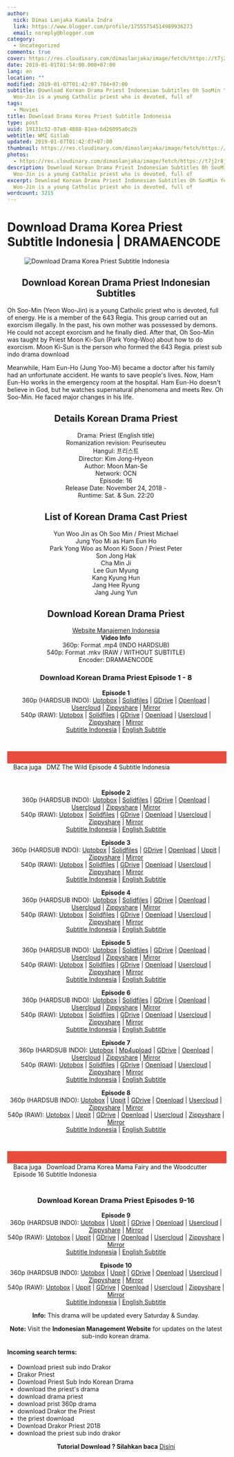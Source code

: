 ```yaml
---
author:
  nick: Dimas Lanjaka Kumala Indra
  link: https://www.blogger.com/profile/17555754514989936273
  email: noreply@blogger.com
category:
  - Uncategorized
comments: true
cover: https://res.cloudinary.com/dimaslanjaka/image/fetch/https://t7j2r8j8.stackpathcdn.com/wp-content/uploads/2018/11/Download-Drama-Korea-Priest-Subtitle-Indonesia-678x381.jpg
date: 2019-01-01T01:54:00.000+07:00
lang: en
location: ""
modified: 2019-01-07T01:42:07.784+07:00
subtitle: Download Korean Drama Priest Indonesian Subtitles Oh SooMin Yeon
  Woo-Jin is a young Catholic priest who is devoted, full of
tags:
  - Movies
title: Download Drama Korea Priest Subtitle Indonesia
type: post
uuid: 19131c52-07a8-4888-81ea-6d26095a0c2b
webtitle: WMI Gitlab
updated: 2019-01-07T01:42:07+07:00
thumbnail: https://res.cloudinary.com/dimaslanjaka/image/fetch/https://t7j2r8j8.stackpathcdn.com/wp-content/uploads/2018/11/Download-Drama-Korea-Priest-Subtitle-Indonesia-678x381.jpg
photos:
  - https://res.cloudinary.com/dimaslanjaka/image/fetch/https://t7j2r8j8.stackpathcdn.com/wp-content/uploads/2018/11/Download-Drama-Korea-Priest-Subtitle-Indonesia-678x381.jpg
description: Download Korean Drama Priest Indonesian Subtitles Oh SooMin Yeon
  Woo-Jin is a young Catholic priest who is devoted, full of
excerpt: Download Korean Drama Priest Indonesian Subtitles Oh SooMin Yeon
  Woo-Jin is a young Catholic priest who is devoted, full of
wordcount: 3215
---
```


<h1 for="title" class="notranslate">Download Drama Korea Priest Subtitle Indonesia | DRAMAENCODE</h1>  <div>  <div class="entry-content clearfix">  <figure class="entry-thumbnail"><img src="https://res.cloudinary.com/dimaslanjaka/image/fetch/https://t7j2r8j8.stackpathcdn.com/wp-content/uploads/2018/11/Download-Drama-Korea-Priest-Subtitle-Indonesia-678x381.jpg" alt="Download Drama Korea Priest Subtitle Indonesia" title="Download Korean Drama Priest Indonesian Subtitles" class="notranslate"></figure><h2 style="text-align: center;"> <span class="notranslate"> Download Korean Drama Priest Indonesian Subtitles</span> </h2>  <p> <span class="notranslate"> Oh Soo-Min (Yeon Woo-Jin) is a young Catholic priest who is devoted, full of energy.</span> <span class="notranslate"> He is a member of the 643 Regia.</span> <span class="notranslate"> This group carried out an exorcism illegally.</span> <span class="notranslate"> In the past, his own mother was possessed by demons.</span> <span class="notranslate"> He could not accept exorcism and he finally died.</span> <span class="notranslate"> After that, Oh Soo-Min was taught by Priest Moon Ki-Sun (Park Yong-Woo) about how to do exorcism.</span> <span class="notranslate"> Moon Ki-Sun is the person who formed the 643 Regia.</span> <span class="notranslate"> priest sub indo drama download</span> </p>  <p> <span class="notranslate"> Meanwhile, Ham Eun-Ho (Jung Yoo-Mi) became a doctor after his family had an unfortunate accident.</span> <span class="notranslate"> He wants to save people's lives.</span> <span class="notranslate"> Now, Ham Eun-Ho works in the emergency room at the hospital.</span> <span class="notranslate"> Ham Eun-Ho doesn't believe in God, but he watches supernatural phenomena and meets Rev. Oh Soo-Min.</span> <span class="notranslate"> He faced major changes in his life.</span> </p>  <h2 style="text-align: center;"> <span class="notranslate"> Details Korean Drama Priest</span> </h2>  <p style="text-align: center;"> <span class="notranslate"> Drama: Priest (English title)</span> <br><span class="notranslate"> Romanization revision: Peuriseuteu</span> <br><span class="notranslate"> Hangul: 프리스트</span> <br><span class="notranslate"> Director: Kim Jong-Hyeon</span> <br><span class="notranslate"> Author: Moon Man-Se</span> <br><span class="notranslate"> Network: OCN</span> <br><span class="notranslate"> Episode: 16</span> <br><span class="notranslate"> Release Date: November 24, 2018 -</span> <br><span class="notranslate"> Runtime: Sat.</span> <span class="notranslate"> &amp; Sun.</span> <span class="notranslate"> 22:20</span> </p>  <h2 style="text-align: center;"> <span class="notranslate"> List of Korean Drama Cast Priest</span> </h2>  <p style="text-align: center;"> <span class="notranslate"> Yun Woo Jin as Oh Soo Min / Priest Michael</span> <br><span class="notranslate"> Jung Yoo Mi as Ham Eun Ho</span> <br><span class="notranslate"> Park Yong Woo as Moon Ki Soon / Priest Peter</span> <br><span class="notranslate"> Son Jong Hak</span> <br><span class="notranslate"> Cha Min Ji</span> <br><span class="notranslate"> Lee Gun Myung</span> <br><span class="notranslate"> Kang Kyung Hun</span> <br><span class="notranslate"> Jang Hee Ryung</span> <br><span class="notranslate"> Jang Jung Yun</span> </p>  <h2 style="text-align: center;"> <span class="notranslate"> Download Korean Drama Priest</span> </h2>  <p style="text-align: center;"> <a href="//webmanajemen.com/page/safelink.html?url=aHR0cHM6Ly93ZWItbWFuYWplbWVuLmJsb2dzcG90LmNvbS9wL3NlYXJjaC5odG1sP3E9" data-wpel-link="internal" class="notranslate" target="_blank" rel="nofollow noopener">Website Manajemen Indonesia</a> <br><span class="notranslate"> <strong>Video Info</strong></span> <br><span class="notranslate"> 360p: Format .mp4 (INDO HARDSUB)</span> <br><span class="notranslate"> 540p: Format .mkv (RAW / WITHOUT SUBTITLE)</span> <br><span class="notranslate"> Encoder: DRAMAENCODE</span> </p>  <h3 style="text-align: center;"> <span class="notranslate"> Download Korean Drama Priest Episode 1 - 8</span> </h3>  <p style="text-align: center;"> <span class="notranslate"> <strong>Episode 1</strong></span> <strong><br></strong> <span class="notranslate"> 360p (HARDSUB INDO): <a href="//webmanajemen.com/page/safelink.html?url=aHR0cHM6Ly91cHRvYm94LmNvbS96djM4cG84aDZzbjk=" data-wpel-link="external" target="_blank" rel="nofollow noopener" class="notranslate">Uptobox</a> |</span> <span class="notranslate"> <a href="//webmanajemen.com/page/safelink.html?url=aHR0cDovL3d3dy5zb2xpZGZpbGVzLmNvbS92L2FacTdtRzU3bXpkUFk=" data-wpel-link="external" target="_blank" rel="nofollow noopener" class="notranslate">Solidfiles</a> |</span> <span class="notranslate"> <a href="//webmanajemen.com/page/safelink.html?url=aHR0cHM6Ly9kcml2ZS5nb29nbGUuY29tL3VjP2lkPTFHMWVqWVFxRkZjYjRrOVZjVm95VHRuU3EyMnU5N0lWdCZleHBvcnQ9ZG93bmxvYWQ=" data-wpel-link="external" target="_blank" rel="nofollow noopener" class="notranslate">GDrive</a> |</span> <span class="notranslate"> <a href="" data-wpel-link="external" target="_blank" rel="nofollow noopener noreferrer" class="notranslate">Openload</a> |</span> <span class="notranslate"> <a href="//webmanajemen.com/page/safelink.html?url=aHR0cHM6Ly91c2Vyc2Nsb3VkLmNvbS9sOXRqbjE3cjVxNGo=" data-wpel-link="external" target="_blank" rel="nofollow noopener" class="notranslate">Usercloud</a> |</span> <span class="notranslate"> <a href="//webmanajemen.com/page/safelink.html?url=aHR0cHM6Ly93d3czOS56aXBweXNoYXJlLmNvbS92L3loanNNTHU3L2ZpbGUuaHRtbA==" data-wpel-link="external" target="_blank" rel="nofollow noopener" class="notranslate">Zippyshare</a> |</span> <a href="//webmanajemen.com/page/safelink.html?url=aHR0cHM6Ly9taXJyb3JhY2UuY29tL20vMjl3OXM=" data-wpel-link="external" target="_blank" rel="nofollow noopener" class="notranslate">Mirror</a> <br><span class="notranslate"> 540p (RAW): <a href="//webmanajemen.com/page/safelink.html?url=aHR0cHM6Ly91cHRvYm94LmNvbS9yb2Y4dGZ2NHl6cjM=" data-wpel-link="external" target="_blank" rel="nofollow noopener" class="notranslate">Uptobox</a> |</span> <span class="notranslate"> <a href="//webmanajemen.com/page/safelink.html?url=aHR0cDovL3d3dy5zb2xpZGZpbGVzLmNvbS92L3FWR043RzdYS3EydnY=" data-wpel-link="external" target="_blank" rel="nofollow noopener" class="notranslate">Solidfiles</a> |</span> <span class="notranslate"> <a href="//webmanajemen.com/page/safelink.html?url=aHR0cHM6Ly9kcml2ZS5nb29nbGUuY29tL3VjP2lkPTFGYTRvTFFjd3FrOGlRVnJ3ajR0eFJsLXlSZ0VTWHVvZCZleHBvcnQ9ZG93bmxvYWQ=" data-wpel-link="external" target="_blank" rel="nofollow noopener" class="notranslate">GDrive</a> |</span> <span class="notranslate"> <a href="" data-wpel-link="external" target="_blank" rel="nofollow noopener noreferrer" class="notranslate">Openload</a> |</span> <span class="notranslate"> <a href="//webmanajemen.com/page/safelink.html?url=aHR0cHM6Ly91c2Vyc2Nsb3VkLmNvbS9pN2I3bTM4dTg3NWM=" data-wpel-link="external" target="_blank" rel="nofollow noopener" class="notranslate">Usercloud</a> |</span> <span class="notranslate"> <a href="//webmanajemen.com/page/safelink.html?url=aHR0cHM6Ly93d3c3NC56aXBweXNoYXJlLmNvbS92L0ZvblhkV3kxL2ZpbGUuaHRtbA==" data-wpel-link="external" target="_blank" rel="nofollow noopener" class="notranslate">Zippyshare</a> |</span> <a href="//webmanajemen.com/page/safelink.html?url=aHR0cHM6Ly9taXJyb3JhY2UuY29tL20vMXR5Ync=" data-wpel-link="external" target="_blank" rel="nofollow noopener" class="notranslate">Mirror</a> <br><span class="notranslate"> <a href="//webmanajemen.com/page/safelink.html?url=aHR0cHM6Ly9zdWJzY2VuZS5jb20vc3VidGl0bGVzL3RoZS1wcmllc3QtcGV1cmlzZXV0ZXUvaW5kb25lc2lhbi8xODg3ODMz" data-wpel-link="external" target="_blank" rel="nofollow noopener" class="notranslate">Subtitle Indonesia</a> |</span> <a href="//webmanajemen.com/page/safelink.html?url=aHR0cHM6Ly9zdWJzY2VuZS5jb20vc3VidGl0bGVzL3RoZS1wcmllc3QtcGV1cmlzZXV0ZXUvZW5nbGlzaC8xODg3NzA2" data-wpel-link="external" target="_blank" rel="nofollow noopener" class="notranslate">English Subtitle</a> </p>  <div style="clear:both; margin-top:3em; margin-bottom:3em;" class="notranslate"> <a href="//webmanajemen.com/page/safelink.html?url=aHR0cHM6Ly93ZWItbWFuYWplbWVuLmJsb2dzcG90LmNvbS9wL3NlYXJjaC5odG1sP3E9ZG93bmxvYWQlMjBkbXolMjB0aGUlMjB3aWxk" target="_blank" class="notranslate u02a768b01d7017289002d31e68acb2d2" data-wpel-link="internal" rel="nofollow noopener"></a> <style>.u02a768b01d7017289002d31e68acb2d2{padding:0;margin:0;padding-top:1em!important;padding-bottom:1em!important;width:100%;display:block;font-weight:700;background-color:#E74C3C;border:0!important;border-left:4px solid #E74C3C!important;box-shadow:0 1px 2px rgba(0,0,0,.17);-moz-box-shadow:0 1px 2px rgba(0,0,0,.17);-o-box-shadow:0 1px 2px rgba(0,0,0,.17);-webkit-box-shadow:0 1px 2px rgba(0,0,0,.17);text-decoration:none}.u02a768b01d7017289002d31e68acb2d2:active,.u02a768b01d7017289002d31e68acb2d2:hover{opacity:1;transition:opacity 250ms;webkit-transition:opacity 250ms;text-decoration:none}.u02a768b01d7017289002d31e68acb2d2{transition:background-color 250ms;webkit-transition:background-color 250ms;opacity:1;transition:opacity 250ms;webkit-transition:opacity 250ms}.u02a768b01d7017289002d31e68acb2d2 .ctaText{font-weight:700;color:#000;text-decoration:none;font-size:16px}.u02a768b01d7017289002d31e68acb2d2 .postTitle{color:#ECF0F1;text-decoration:underline!important;font-size:16px}.u02a768b01d7017289002d31e68acb2d2:hover .postTitle{text-decoration:underline!important}</style>  <div style="padding-left:1em; padding-right:1em;" class="notranslate"> <span class="notranslate ctaText">Baca juga</span> &nbsp; <span class="notranslate postTitle">DMZ The Wild Episode 4 Subtitle Indonesia</span> </div>  </div>  <p style="text-align: center;"> <span class="notranslate"> <strong>Episode 2</strong></span> <strong><br></strong> <span class="notranslate"> 360p (HARDSUB INDO): <a href="//webmanajemen.com/page/safelink.html?url=aHR0cHM6Ly91cHRvYm94LmNvbS8yc2l3eGhoMXk3NGg=" data-wpel-link="external" target="_blank" rel="nofollow noopener" class="notranslate">Uptobox</a> |</span> <span class="notranslate"> <a href="//webmanajemen.com/page/safelink.html?url=aHR0cDovL3d3dy5zb2xpZGZpbGVzLmNvbS92L2duUmtOUlZ3ZW5kOE4=" data-wpel-link="external" target="_blank" rel="nofollow noopener" class="notranslate">Solidfiles</a> |</span> <span class="notranslate"> <a href="//webmanajemen.com/page/safelink.html?url=aHR0cHM6Ly9kcml2ZS5nb29nbGUuY29tL3VjP2F1dGh1c2VyPTAmaWQ9MXljRWxkc3JoaTBIVl9qODBQMTNCMVcxYTcwX0JheDluJmV4cG9ydD1kb3dubG9hZA==" data-wpel-link="external" target="_blank" rel="nofollow noopener" class="notranslate">GDrive</a> |</span> <span class="notranslate"> <a href="" data-wpel-link="external" target="_blank" rel="nofollow noopener noreferrer" class="notranslate">Openload</a> |</span> <span class="notranslate"> <a href="//webmanajemen.com/page/safelink.html?url=aHR0cHM6Ly91c2Vyc2Nsb3VkLmNvbS92NjV5bjMxejgzaHA=" data-wpel-link="external" target="_blank" rel="nofollow noopener" class="notranslate">Usercloud</a> |</span> <span class="notranslate"> <a href="//webmanajemen.com/page/safelink.html?url=aHR0cHM6Ly93d3c2MC56aXBweXNoYXJlLmNvbS92LzJoY0hMWGc1L2ZpbGUuaHRtbA==" data-wpel-link="external" target="_blank" rel="nofollow noopener" class="notranslate">Zippyshare</a> |</span> <a href="//webmanajemen.com/page/safelink.html?url=aHR0cHM6Ly9taXJyb3JhY2UuY29tL20vMlB2YmI=" data-wpel-link="external" target="_blank" rel="nofollow noopener" class="notranslate">Mirror</a> <br><span class="notranslate"> 540p (RAW): <a href="//webmanajemen.com/page/safelink.html?url=aHR0cHM6Ly91cHRvYm94LmNvbS8ydjR2MmcybTF0bXk=" data-wpel-link="external" target="_blank" rel="nofollow noopener" class="notranslate">Uptobox</a> |</span> <span class="notranslate"> <a href="//webmanajemen.com/page/safelink.html?url=aHR0cDovL3d3dy5zb2xpZGZpbGVzLmNvbS92L05halJSR1pSeFdncVE=" data-wpel-link="external" target="_blank" rel="nofollow noopener" class="notranslate">Solidfiles</a> |</span> <span class="notranslate"> <a href="//webmanajemen.com/page/safelink.html?url=aHR0cHM6Ly9kcml2ZS5nb29nbGUuY29tL3VjP2lkPTFrMV8yZVRWS3pvMmhrS0RkTDZUandjazdrUmJ1cUhWdCZleHBvcnQ9ZG93bmxvYWQ=" data-wpel-link="external" target="_blank" rel="nofollow noopener" class="notranslate">GDrive</a> |</span> <span class="notranslate"> <a href="" data-wpel-link="external" target="_blank" rel="nofollow noopener noreferrer" class="notranslate">Openload</a> |</span> <span class="notranslate"> <a href="//webmanajemen.com/page/safelink.html?url=aHR0cHM6Ly91c2Vyc2Nsb3VkLmNvbS9nMGxyNDc2NDdjdWw=" data-wpel-link="external" target="_blank" rel="nofollow noopener" class="notranslate">Usercloud</a> |</span> <span class="notranslate"> <a href="//webmanajemen.com/page/safelink.html?url=aHR0cHM6Ly93d3cxMDguemlwcHlzaGFyZS5jb20vdi80aW5Bd3JSTy9maWxlLmh0bWw=" data-wpel-link="external" target="_blank" rel="nofollow noopener" class="notranslate">Zippyshare</a> |</span> <a href="//webmanajemen.com/page/safelink.html?url=aHR0cHM6Ly9taXJyb3JhY2UuY29tL20vMXR6aGo=" data-wpel-link="external" target="_blank" rel="nofollow noopener" class="notranslate">Mirror</a> <br><span class="notranslate"> <a href="//webmanajemen.com/page/safelink.html?url=aHR0cHM6Ly9zdWJzY2VuZS5jb20vc3VidGl0bGVzL3RoZS1wcmllc3QtcGV1cmlzZXV0ZXUvaW5kb25lc2lhbi8xODg4NDI1" data-wpel-link="external" target="_blank" rel="nofollow noopener" class="notranslate">Subtitle Indonesia</a> |</span> <a href="//webmanajemen.com/page/safelink.html?url=aHR0cHM6Ly9zdWJzY2VuZS5jb20vc3VidGl0bGVzL3RoZS1wcmllc3QtcGV1cmlzZXV0ZXUvZW5nbGlzaC8xODg4MjIw" data-wpel-link="external" target="_blank" rel="nofollow noopener" class="notranslate">English Subtitle</a> </p>  <p style="text-align: center;"> <span class="notranslate"> <strong>Episode 3</strong></span> <strong><br></strong> <span class="notranslate"> 360p (HARDSUB INDO): <a href="//webmanajemen.com/page/safelink.html?url=aHR0cHM6Ly91cHRvYm94LmNvbS90a2FnaW9kcndha3E=" data-wpel-link="external" target="_blank" rel="nofollow noopener" class="notranslate">Uptobox</a> |</span> <span class="notranslate"> <a href="//webmanajemen.com/page/safelink.html?url=aHR0cDovL3d3dy5zb2xpZGZpbGVzLmNvbS92L0dHS00yWW03R3lnZTc=" data-wpel-link="external" target="_blank" rel="nofollow noopener" class="notranslate">Solidfiles</a> |</span> <span class="notranslate"> <a href="//webmanajemen.com/page/safelink.html?url=aHR0cHM6Ly9kcml2ZS5nb29nbGUuY29tL3VjP2F1dGh1c2VyPTAmaWQ9MWg5UFBnWUhIbk11ZW0zNldYQWxqdjFvN25MbEJkMkdCJmV4cG9ydD1kb3dubG9hZA==" data-wpel-link="external" target="_blank" rel="nofollow noopener" class="notranslate">GDrive</a> |</span> <span class="notranslate"> <a href="" data-wpel-link="external" target="_blank" rel="nofollow noopener noreferrer" class="notranslate">Openload</a> |</span> <span class="notranslate"> <a href="//webmanajemen.com/page/safelink.html?url=aHR0cDovL3VwcGl0LmNvbS9ibHUwb2FxOTdqeWg=" data-wpel-link="external" target="_blank" rel="nofollow noopener" class="notranslate">Uppit</a> |</span> <span class="notranslate"> <a href="//webmanajemen.com/page/safelink.html?url=aHR0cHM6Ly93d3c1My56aXBweXNoYXJlLmNvbS92L0pjSWhDWmxwL2ZpbGUuaHRtbA==" data-wpel-link="external" target="_blank" rel="nofollow noopener" class="notranslate">Zippyshare</a> |</span> <a href="//webmanajemen.com/page/safelink.html?url=aHR0cHM6Ly9taXJyb3JhY2UuY29tL20vM3Z4OWk=" data-wpel-link="external" target="_blank" rel="nofollow noopener" class="notranslate">Mirror</a> <br><span class="notranslate"> 540p (RAW): <a href="//webmanajemen.com/page/safelink.html?url=aHR0cHM6Ly91cHRvYm94LmNvbS92dnduempuNmE5eGk=" data-wpel-link="external" target="_blank" rel="nofollow noopener" class="notranslate">Uptobox</a> |</span> <span class="notranslate"> <a href="//webmanajemen.com/page/safelink.html?url=aHR0cDovL3d3dy5zb2xpZGZpbGVzLmNvbS92L0RLdlhEMlFQWnF2OHY=" data-wpel-link="external" target="_blank" rel="nofollow noopener" class="notranslate">Solidfiles</a> |</span> <span class="notranslate"> <a href="//webmanajemen.com/page/safelink.html?url=aHR0cHM6Ly9kcml2ZS5nb29nbGUuY29tL3VjP2lkPTEyNWExdkRrUlRRNnFKWjBfVjNUQzFvaWVVZlFmU1pPbiZleHBvcnQ9ZG93bmxvYWQ=" data-wpel-link="external" target="_blank" rel="nofollow noopener" class="notranslate">GDrive</a> |</span> <span class="notranslate"> <a href="" data-wpel-link="external" target="_blank" rel="nofollow noopener noreferrer" class="notranslate">Openload</a> |</span> <span class="notranslate"> <a href="//webmanajemen.com/page/safelink.html?url=aHR0cHM6Ly91c2Vyc2Nsb3VkLmNvbS9kYXp0NmEycGw4NHk=" data-wpel-link="external" target="_blank" rel="nofollow noopener" class="notranslate">Usercloud</a> |</span> <span class="notranslate"> <a href="//webmanajemen.com/page/safelink.html?url=aHR0cHM6Ly93d3cxMTAuemlwcHlzaGFyZS5jb20vdi9TdGk3cVE1Ti9maWxlLmh0bWw=" data-wpel-link="external" target="_blank" rel="nofollow noopener" class="notranslate">Zippyshare</a> |</span> <a href="//webmanajemen.com/page/safelink.html?url=aHR0cHM6Ly9taXJyb3JhY2UuY29tL20vMlB6dnM=" data-wpel-link="external" target="_blank" rel="nofollow noopener" class="notranslate">Mirror</a> <br><span class="notranslate"> <a href="//webmanajemen.com/page/safelink.html?url=aHR0cHM6Ly9zdWJzY2VuZS5jb20vc3VidGl0bGVzL3RoZS1wcmllc3QtcGV1cmlzZXV0ZXUvaW5kb25lc2lhbi8xODkxOTAx" data-wpel-link="external" target="_blank" rel="nofollow noopener" class="notranslate">Subtitle Indonesia</a> |</span> <a href="//webmanajemen.com/page/safelink.html?url=aHR0cHM6Ly9zdWJzY2VuZS5jb20vc3VidGl0bGVzL3RoZS1wcmllc3QtcGV1cmlzZXV0ZXUvZW5nbGlzaC8xODkxNjU4" data-wpel-link="external" target="_blank" rel="nofollow noopener" class="notranslate">English Subtitle</a> </p>  <p style="text-align: center;"> <span class="notranslate"> <strong>Episode 4</strong></span> <strong><br></strong> <span class="notranslate"> 360p (HARDSUB INDO): <a href="//webmanajemen.com/page/safelink.html?url=aHR0cHM6Ly91cHRvYm94LmNvbS9neWp6dXA0anc3b3I=" data-wpel-link="external" target="_blank" rel="nofollow noopener" class="notranslate">Uptobox</a> |</span> <span class="notranslate"> <a href="//webmanajemen.com/page/safelink.html?url=aHR0cDovL3d3dy5zb2xpZGZpbGVzLmNvbS92L21YWGpXV0tkek16emo=" data-wpel-link="external" target="_blank" rel="nofollow noopener" class="notranslate">Solidfiles</a> |</span> <span class="notranslate"> <a href="//webmanajemen.com/page/safelink.html?url=aHR0cHM6Ly9kcml2ZS5nb29nbGUuY29tL3VjP2F1dGh1c2VyPTAmaWQ9MVdWZEtOMWNxVlJ3d2lpOFZtckJWSkc4SG1aZVFGRWVLJmV4cG9ydD1kb3dubG9hZA==" data-wpel-link="external" target="_blank" rel="nofollow noopener" class="notranslate">GDrive</a> |</span> <span class="notranslate"> <a href="" data-wpel-link="external" target="_blank" rel="nofollow noopener noreferrer" class="notranslate">Openload</a> |</span> <span class="notranslate"> <a href="//webmanajemen.com/page/safelink.html?url=aHR0cHM6Ly91c2Vyc2Nsb3VkLmNvbS9xcXNneWpodXZ6ODA=" data-wpel-link="external" target="_blank" rel="nofollow noopener" class="notranslate">Usercloud</a> |</span> <span class="notranslate"> <a href="//webmanajemen.com/page/safelink.html?url=aHR0cHM6Ly93d3c5MS56aXBweXNoYXJlLmNvbS92LzFUbVFtc2kyL2ZpbGUuaHRtbA==" data-wpel-link="external" target="_blank" rel="nofollow noopener" class="notranslate">Zippyshare</a> |</span> <a href="//webmanajemen.com/page/safelink.html?url=aHR0cHM6Ly9taXJyb3JhY2UuY29tL20vMlBBdzI=" data-wpel-link="external" target="_blank" rel="nofollow noopener" class="notranslate">Mirror</a> <br><span class="notranslate"> 540p (RAW): <a href="//webmanajemen.com/page/safelink.html?url=aHR0cHM6Ly91cHRvYm94LmNvbS9waWdsZmZoeXFudTM=" data-wpel-link="external" target="_blank" rel="nofollow noopener" class="notranslate">Uptobox</a> |</span> <span class="notranslate"> <a href="//webmanajemen.com/page/safelink.html?url=aHR0cDovL3d3dy5zb2xpZGZpbGVzLmNvbS92L1ZCNHJHcjRXdkFOcWo=" data-wpel-link="external" target="_blank" rel="nofollow noopener" class="notranslate">Solidfiles</a> |</span> <span class="notranslate"> <a href="//webmanajemen.com/page/safelink.html?url=aHR0cHM6Ly9kcml2ZS5nb29nbGUuY29tL3VjP2lkPTFxUjZuVUZma0lhT200RkxDLTVSZUZYRUFrYk5yV0M2aiZleHBvcnQ9ZG93bmxvYWQ=" data-wpel-link="external" target="_blank" rel="nofollow noopener" class="notranslate">GDrive</a> |</span> <span class="notranslate"> <a href="" data-wpel-link="external" target="_blank" rel="nofollow noopener noreferrer" class="notranslate">Openload</a> |</span> <span class="notranslate"> <a href="//webmanajemen.com/page/safelink.html?url=aHR0cHM6Ly91c2Vyc2Nsb3VkLmNvbS8zcTN3M3VjN2xieDA=" data-wpel-link="external" target="_blank" rel="nofollow noopener" class="notranslate">Usercloud</a> |</span> <span class="notranslate"> <a href="//webmanajemen.com/page/safelink.html?url=aHR0cHM6Ly93d3cxMDUuemlwcHlzaGFyZS5jb20vdi9obTZsS0lzci9maWxlLmh0bWw=" data-wpel-link="external" target="_blank" rel="nofollow noopener" class="notranslate">Zippyshare</a> |</span> <a href="//webmanajemen.com/page/safelink.html?url=aHR0cHM6Ly9taXJyb3JhY2UuY29tL20vNFJzaGg=" data-wpel-link="external" target="_blank" rel="nofollow noopener" class="notranslate">Mirror</a> <br><span class="notranslate"> <a href="//webmanajemen.com/page/safelink.html?url=aHR0cHM6Ly9zdWJzY2VuZS5jb20vc3VidGl0bGVzL3RoZS1wcmllc3QtcGV1cmlzZXV0ZXUvaW5kb25lc2lhbi8xODkyNTQx" data-wpel-link="external" target="_blank" rel="nofollow noopener" class="notranslate">Subtitle Indonesia</a> |</span> <a href="//webmanajemen.com/page/safelink.html?url=aHR0cHM6Ly9zdWJzY2VuZS5jb20vc3VidGl0bGVzL3RoZS1wcmllc3QtcGV1cmlzZXV0ZXUvZW5nbGlzaC8xODkyMjYw" data-wpel-link="external" target="_blank" rel="nofollow noopener" class="notranslate">English Subtitle</a> </p>  <p style="text-align: center;"> <span class="notranslate"> <strong>Episode 5</strong></span> <strong><br></strong> <span class="notranslate"> 360p (HARDSUB INDO): <a href="//webmanajemen.com/page/safelink.html?url=aHR0cHM6Ly91cHRvYm94LmNvbS9mYjJnMG9uajR1eG8=" data-wpel-link="external" target="_blank" rel="nofollow noopener" class="notranslate">Uptobox</a> |</span> <span class="notranslate"> <a href="//webmanajemen.com/page/safelink.html?url=aHR0cDovL3d3dy5zb2xpZGZpbGVzLmNvbS92LzVhYVdEVjJaa3Y2cHc=" data-wpel-link="external" target="_blank" rel="nofollow noopener" class="notranslate">Solidfiles</a> |</span> <span class="notranslate"> <a href="//webmanajemen.com/page/safelink.html?url=aHR0cHM6Ly9kcml2ZS5nb29nbGUuY29tL3VjP2F1dGh1c2VyPTAmaWQ9MUhxVkVHSW1IeU5JQ3RzS3VFcTktQXRydVhtdVBZOEp2JmV4cG9ydD1kb3dubG9hZA==" data-wpel-link="external" target="_blank" rel="nofollow noopener" class="notranslate">GDrive</a> |</span> <span class="notranslate"> <a href="" data-wpel-link="external" target="_blank" rel="nofollow noopener noreferrer" class="notranslate">Openload</a> |</span> <span class="notranslate"> <a href="//webmanajemen.com/page/safelink.html?url=aHR0cHM6Ly91c2Vyc2Nsb3VkLmNvbS9kdmlqa2pvYXlrNzE=" data-wpel-link="external" target="_blank" rel="nofollow noopener" class="notranslate">Usercloud</a> |</span> <span class="notranslate"> <a href="//webmanajemen.com/page/safelink.html?url=aHR0cHM6Ly93d3cxMDYuemlwcHlzaGFyZS5jb20vdi9ONlMxSWlMcC9maWxlLmh0bWw=" data-wpel-link="external" target="_blank" rel="nofollow noopener" class="notranslate">Zippyshare</a> |</span> <a href="//webmanajemen.com/page/safelink.html?url=aHR0cHM6Ly9taXJyb3JhY2UuY29tL20vNFJ4VGE=" data-wpel-link="external" target="_blank" rel="nofollow noopener" class="notranslate">Mirror</a> <br><span class="notranslate"> 540p (RAW): <a href="//webmanajemen.com/page/safelink.html?url=aHR0cHM6Ly91cHRvYm94LmNvbS9sdGoxdzVvY3RzN24=" data-wpel-link="external" target="_blank" rel="nofollow noopener" class="notranslate">Uptobox</a> |</span> <span class="notranslate"> <a href="//webmanajemen.com/page/safelink.html?url=aHR0cDovL3d3dy5zb2xpZGZpbGVzLmNvbS92L1BBQXlSTEdCVmc2NkE=" data-wpel-link="external" target="_blank" rel="nofollow noopener" class="notranslate">Solidfiles</a> |</span> <span class="notranslate"> <a href="//webmanajemen.com/page/safelink.html?url=aHR0cHM6Ly9kcml2ZS5nb29nbGUuY29tL3VjP2lkPTFBa25qcnBVYVo1aUZBdmhsS0JhenAyLWZ6MW1QRXZOViZleHBvcnQ9ZG93bmxvYWQ=" data-wpel-link="external" target="_blank" rel="nofollow noopener" class="notranslate">GDrive</a> |</span> <span class="notranslate"> <a href="" data-wpel-link="external" target="_blank" rel="nofollow noopener noreferrer" class="notranslate">Openload</a> |</span> <span class="notranslate"> <a href="//webmanajemen.com/page/safelink.html?url=aHR0cHM6Ly91c2Vyc2Nsb3VkLmNvbS9xMmlncHBwcWVucmI=" data-wpel-link="external" target="_blank" rel="nofollow noopener" class="notranslate">Usercloud</a> |</span> <span class="notranslate"> <a href="//webmanajemen.com/page/safelink.html?url=aHR0cHM6Ly93d3c2MC56aXBweXNoYXJlLmNvbS92LzFkOG9qb1p5L2ZpbGUuaHRtbA==" data-wpel-link="external" target="_blank" rel="nofollow noopener" class="notranslate">Zippyshare</a> |</span> <a href="//webmanajemen.com/page/safelink.html?url=aHR0cHM6Ly9taXJyb3JhY2UuY29tL20vNXh2M3U=" data-wpel-link="external" target="_blank" rel="nofollow noopener" class="notranslate">Mirror</a> <br><span class="notranslate"> <a href="//webmanajemen.com/page/safelink.html?url=aHR0cHM6Ly9zdWJzY2VuZS5jb20vc3VidGl0bGVzL3RoZS1wcmllc3QtcGV1cmlzZXV0ZXUvaW5kb25lc2lhbi8xODk1NzU0" data-wpel-link="external" target="_blank" rel="nofollow noopener" class="notranslate">Subtitle Indonesia</a> |</span> <a href="//webmanajemen.com/page/safelink.html?url=aHR0cHM6Ly9zdWJzY2VuZS5jb20vc3VidGl0bGVzL3RoZS1wcmllc3QtcGV1cmlzZXV0ZXUvZW5nbGlzaC8xODk1NjI4" data-wpel-link="external" target="_blank" rel="nofollow noopener" class="notranslate">English Subtitle</a> </p>  <p style="text-align: center;"> <span class="notranslate"> <strong>Episode 6</strong></span> <strong><br></strong> <span class="notranslate"> 360p (HARDSUB INDO): <a href="//webmanajemen.com/page/safelink.html?url=aHR0cHM6Ly91cHRvYm94LmNvbS82cmk0NDB6Y2QwMHo=" data-wpel-link="external" target="_blank" rel="nofollow noopener" class="notranslate">Uptobox</a> |</span> <span class="notranslate"> <a href="//webmanajemen.com/page/safelink.html?url=aHR0cDovL3d3dy5zb2xpZGZpbGVzLmNvbS92L1ZCQm5Xd3hEV2t6dzI=" data-wpel-link="external" target="_blank" rel="nofollow noopener" class="notranslate">Solidfiles</a> |</span> <span class="notranslate"> <a href="//webmanajemen.com/page/safelink.html?url=aHR0cHM6Ly9kcml2ZS5nb29nbGUuY29tL3VjP2lkPTFmMjRMNW5jM2M4TTFBNm1JeVY0bk9JYjVQM3k5el9UbyZleHBvcnQ9ZG93bmxvYWQ=" data-wpel-link="external" target="_blank" rel="nofollow noopener" class="notranslate">GDrive</a> |</span> <span class="notranslate"> <a href="" data-wpel-link="external" target="_blank" rel="nofollow noopener noreferrer" class="notranslate">Openload</a> |</span> <span class="notranslate"> <a href="//webmanajemen.com/page/safelink.html?url=aHR0cHM6Ly91c2Vyc2Nsb3VkLmNvbS9odXR2cW83dTM3YmI=" data-wpel-link="external" target="_blank" rel="nofollow noopener" class="notranslate">Usercloud</a> |</span> <span class="notranslate"> <a href="//webmanajemen.com/page/safelink.html?url=aHR0cHM6Ly93d3c3Ny56aXBweXNoYXJlLmNvbS92L0dXeU0wcXM2L2ZpbGUuaHRtbA==" data-wpel-link="external" target="_blank" rel="nofollow noopener" class="notranslate">Zippyshare</a> |</span> <a href="//webmanajemen.com/page/safelink.html?url=aHR0cHM6Ly9taXJyb3JhY2UuY29tL20vNGJCalI=" data-wpel-link="external" target="_blank" rel="nofollow noopener" class="notranslate">Mirror</a> <br><span class="notranslate"> 540p (RAW): <a href="//webmanajemen.com/page/safelink.html?url=aHR0cHM6Ly91cHRvYm94LmNvbS8zejVnY3BndDV4eXM=" data-wpel-link="external" target="_blank" rel="nofollow noopener" class="notranslate">Uptobox</a> |</span> <span class="notranslate"> <a href="//webmanajemen.com/page/safelink.html?url=aHR0cDovL3d3dy5zb2xpZGZpbGVzLmNvbS92L0RLSzI2ZzRQdmp5RzU=" data-wpel-link="external" target="_blank" rel="nofollow noopener" class="notranslate">Solidfiles</a> |</span> <span class="notranslate"> <a href="//webmanajemen.com/page/safelink.html?url=aHR0cHM6Ly9kcml2ZS5nb29nbGUuY29tL3VjP2lkPTFlVzV5UFlzaFZ0TTVETnN6a2F4aWJwSndnM1JadWJjeiZleHBvcnQ9ZG93bmxvYWQ=" data-wpel-link="external" target="_blank" rel="nofollow noopener" class="notranslate">GDrive</a> |</span> <span class="notranslate"> <a href="" data-wpel-link="external" target="_blank" rel="nofollow noopener noreferrer" class="notranslate">Openload</a> |</span> <span class="notranslate"> <a href="//webmanajemen.com/page/safelink.html?url=aHR0cHM6Ly91c2Vyc2Nsb3VkLmNvbS9wZm01a254cGJxbWk=" data-wpel-link="external" target="_blank" rel="nofollow noopener" class="notranslate">Usercloud</a> |</span> <span class="notranslate"> <a href="//webmanajemen.com/page/safelink.html?url=aHR0cHM6Ly93d3c1LnppcHB5c2hhcmUuY29tL3YvZ1hYOXNMWDAvZmlsZS5odG1s" data-wpel-link="external" target="_blank" rel="nofollow noopener" class="notranslate">Zippyshare</a> |</span> <a href="//webmanajemen.com/page/safelink.html?url=aHR0cHM6Ly9taXJyb3JhY2UuY29tL20vNGJBVTI=" data-wpel-link="external" target="_blank" rel="nofollow noopener" class="notranslate">Mirror</a> <br><span class="notranslate"> <a href="//webmanajemen.com/page/safelink.html?url=aHR0cHM6Ly9zdWJzY2VuZS5jb20vc3VidGl0bGVzL3RoZS1wcmllc3QtcGV1cmlzZXV0ZXUvaW5kb25lc2lhbi8xODk2MjM1" data-wpel-link="external" target="_blank" rel="nofollow noopener" class="notranslate">Subtitle Indonesia</a> |</span> <a href="//webmanajemen.com/page/safelink.html?url=aHR0cHM6Ly9zdWJzY2VuZS5jb20vc3VidGl0bGVzL3RoZS1wcmllc3QtcGV1cmlzZXV0ZXUvZW5nbGlzaC8xODk2MTMy" data-wpel-link="external" target="_blank" rel="nofollow noopener" class="notranslate">English Subtitle</a> </p>  <p style="text-align: center;"> <span class="notranslate"> <strong>Episode 7</strong></span> <strong><br></strong> <span class="notranslate"> 360p (HARDSUB INDO): <a href="//webmanajemen.com/page/safelink.html?url=aHR0cHM6Ly91cHRvYm94LmNvbS9xd2N2dXd5enlpM3o=" data-wpel-link="external" target="_blank" rel="nofollow noopener" class="notranslate">Uptobox</a> |</span> <span class="notranslate"> <a href="//webmanajemen.com/page/safelink.html?url=aHR0cHM6Ly93d3cubXA0dXBsb2FkLmNvbS94b3B5YXh1dGo2Nzg=" data-wpel-link="external" target="_blank" rel="nofollow noopener" class="notranslate">Mp4upload</a> |</span> <span class="notranslate"> <a href="//webmanajemen.com/page/safelink.html?url=aHR0cHM6Ly9kcml2ZS5nb29nbGUuY29tL3VjP2lkPTFmblVuVVRVZ2FuN3VFcy1jUUNpbEJUUXp6T0JzcWRFZiZleHBvcnQ9ZG93bmxvYWQ=" data-wpel-link="external" target="_blank" rel="nofollow noopener" class="notranslate">GDrive</a> |</span> <span class="notranslate"> <a href="" data-wpel-link="external" target="_blank" rel="nofollow noopener noreferrer" class="notranslate">Openload</a> |</span> <span class="notranslate"> <a href="//webmanajemen.com/page/safelink.html?url=aHR0cHM6Ly91c2Vyc2Nsb3VkLmNvbS83eWRleDdpZG1pMTE=" data-wpel-link="external" target="_blank" rel="nofollow noopener" class="notranslate">Usercloud</a> |</span> <span class="notranslate"> <a href="//webmanajemen.com/page/safelink.html?url=aHR0cHM6Ly93d3c2LnppcHB5c2hhcmUuY29tL3YvTE5EVmVSOEgvZmlsZS5odG1s" data-wpel-link="external" target="_blank" rel="nofollow noopener" class="notranslate">Zippyshare</a> |</span> <a href="//webmanajemen.com/page/safelink.html?url=aHR0cHM6Ly9taXJyb3JhY2UuY29tL20vNFJFZWQ=" data-wpel-link="external" target="_blank" rel="nofollow noopener" class="notranslate">Mirror</a> <br><span class="notranslate"> 540p (RAW): <a href="//webmanajemen.com/page/safelink.html?url=aHR0cHM6Ly91cHRvYm94LmNvbS9oNTlyYzRocmZydmQ=" data-wpel-link="external" target="_blank" rel="nofollow noopener" class="notranslate">Uptobox</a> |</span> <span class="notranslate"> <a href="//webmanajemen.com/page/safelink.html?url=aHR0cDovL3d3dy5zb2xpZGZpbGVzLmNvbS92L2duTm5QWDQzWVpBcEE=" data-wpel-link="external" target="_blank" rel="nofollow noopener" class="notranslate">Solidfiles</a> |</span> <span class="notranslate"> <a href="//webmanajemen.com/page/safelink.html?url=aHR0cHM6Ly9kcml2ZS5nb29nbGUuY29tL3VjP2lkPTFIb0VjeGpSUjh6U0g0ZEVLanVFUkJEdVZNYjIzcllTYiZleHBvcnQ9ZG93bmxvYWQ=" data-wpel-link="external" target="_blank" rel="nofollow noopener" class="notranslate">GDrive</a> |</span> <span class="notranslate"> <a href="" data-wpel-link="external" target="_blank" rel="nofollow noopener noreferrer" class="notranslate">Openload</a> |</span> <span class="notranslate"> <a href="//webmanajemen.com/page/safelink.html?url=aHR0cHM6Ly91c2Vyc2Nsb3VkLmNvbS8wamh5OTdlNGNoNGM=" data-wpel-link="external" target="_blank" rel="nofollow noopener" class="notranslate">Usercloud</a> |</span> <span class="notranslate"> <a href="//webmanajemen.com/page/safelink.html?url=aHR0cHM6Ly93d3c1NC56aXBweXNoYXJlLmNvbS92Lzc1UDVsdktCL2ZpbGUuaHRtbA==" data-wpel-link="external" target="_blank" rel="nofollow noopener" class="notranslate">Zippyshare</a> |</span> <a href="//webmanajemen.com/page/safelink.html?url=aHR0cHM6Ly9taXJyb3JhY2UuY29tL20vNFJESmQ=" data-wpel-link="external" target="_blank" rel="nofollow noopener" class="notranslate">Mirror</a> <br><span class="notranslate"> <a href="//webmanajemen.com/page/safelink.html?url=aHR0cHM6Ly9zdWJzY2VuZS5jb20vc3VidGl0bGVzL3RoZS1wcmllc3QtcGV1cmlzZXV0ZXUvaW5kb25lc2lhbi8xODk5NDE2" data-wpel-link="external" target="_blank" rel="nofollow noopener" class="notranslate">Subtitle Indonesia</a> |</span> <a href="//webmanajemen.com/page/safelink.html?url=aHR0cHM6Ly9zdWJzY2VuZS5jb20vc3VidGl0bGVzL3RoZS1wcmllc3QtcGV1cmlzZXV0ZXUvZW5nbGlzaC8xODk5MzIx" data-wpel-link="external" target="_blank" rel="nofollow noopener" class="notranslate">English Subtitle</a> </p>  <p style="text-align: center;"> <span class="notranslate"> <strong>Episode 8</strong></span> <strong><br></strong> <span class="notranslate"> 360p (HARDSUB INDO): <a href="//webmanajemen.com/page/safelink.html?url=aHR0cHM6Ly91cHRvYm94LmNvbS84MHRhZnV3ZnJ0cWs=" data-wpel-link="external" target="_blank" rel="nofollow noopener" class="notranslate">Uptobox</a> |</span> <span class="notranslate"> <a href="//webmanajemen.com/page/safelink.html?url=aHR0cDovL3VwcGl0LmNvbS96dzcxdWs1ZTd2eDc=" data-wpel-link="external" target="_blank" rel="nofollow noopener" class="notranslate">Uppit</a> |</span> <span class="notranslate"> <a href="//webmanajemen.com/page/safelink.html?url=aHR0cHM6Ly9kcml2ZS5nb29nbGUuY29tL3VjP2lkPTFFT0pkVVNCczVSRnhSQV8yMFhDZkhPZ0VxRnJ5X0JyaiZleHBvcnQ9ZG93bmxvYWQ=" data-wpel-link="external" target="_blank" rel="nofollow noopener" class="notranslate">GDrive</a> |</span> <span class="notranslate"> <a href="" data-wpel-link="external" target="_blank" rel="nofollow noopener noreferrer" class="notranslate">Openload</a> |</span> <span class="notranslate"> <a href="//webmanajemen.com/page/safelink.html?url=aHR0cHM6Ly91c2Vyc2Nsb3VkLmNvbS91dmRseDd3MnhnczA=" data-wpel-link="external" target="_blank" rel="nofollow noopener" class="notranslate">Usercloud</a> |</span> <span class="notranslate"> <a href="//webmanajemen.com/page/safelink.html?url=aHR0cHM6Ly93d3cxMTYuemlwcHlzaGFyZS5jb20vdi9yM0ZGOGR4bi9maWxlLmh0bWw=" data-wpel-link="external" target="_blank" rel="nofollow noopener" class="notranslate">Zippyshare</a> |</span> <a href="//webmanajemen.com/page/safelink.html?url=aHR0cHM6Ly9taXJyb3JhY2UuY29tL20vM3ZLMjE=" data-wpel-link="external" target="_blank" rel="nofollow noopener" class="notranslate">Mirror</a> <br><span class="notranslate"> 540p (RAW): <a href="//webmanajemen.com/page/safelink.html?url=aHR0cHM6Ly91cHRvYm94LmNvbS9zZXl1bzl6MmdjNG0=" data-wpel-link="external" target="_blank" rel="nofollow noopener" class="notranslate">Uptobox</a> |</span> <span class="notranslate"> <a href="//webmanajemen.com/page/safelink.html?url=aHR0cDovL3VwcGl0LmNvbS9tbXNxMzk0cmNsNTU=" data-wpel-link="external" target="_blank" rel="nofollow noopener" class="notranslate">Uppit</a> |</span> <span class="notranslate"> <a href="//webmanajemen.com/page/safelink.html?url=aHR0cHM6Ly9kcml2ZS5nb29nbGUuY29tL3VjP2lkPTFVMGlxM0Zod1VOY09LVmQ5NWtfTU9BQ25BbUtYeFZCYiZleHBvcnQ9ZG93bmxvYWQ=" data-wpel-link="external" target="_blank" rel="nofollow noopener" class="notranslate">GDrive</a> |</span> <span class="notranslate"> <a href="" data-wpel-link="external" target="_blank" rel="nofollow noopener noreferrer" class="notranslate">Openload</a> |</span> <span class="notranslate"> <a href="//webmanajemen.com/page/safelink.html?url=aHR0cHM6Ly91c2Vyc2Nsb3VkLmNvbS8wZmY4MmZzcXgwenA=" data-wpel-link="external" target="_blank" rel="nofollow noopener" class="notranslate">Usercloud</a> |</span> <span class="notranslate"> <a href="//webmanajemen.com/page/safelink.html?url=aHR0cHM6Ly93d3cxMTkuemlwcHlzaGFyZS5jb20vdi9zSWdBRVVlaS9maWxlLmh0bWw=" data-wpel-link="external" target="_blank" rel="nofollow noopener" class="notranslate">Zippyshare</a> |</span> <a href="//webmanajemen.com/page/safelink.html?url=aHR0cHM6Ly9taXJyb3JhY2UuY29tL20vNFJFQzk=" data-wpel-link="external" target="_blank" rel="nofollow noopener" class="notranslate">Mirror</a> <br><span class="notranslate"> <a href="//webmanajemen.com/page/safelink.html?url=aHR0cHM6Ly9zdWJzY2VuZS5jb20vc3VidGl0bGVzL3RoZS1wcmllc3QtcGV1cmlzZXV0ZXUvaW5kb25lc2lhbi8xODk5OTQ1" data-wpel-link="external" target="_blank" rel="nofollow noopener" class="notranslate">Subtitle Indonesia</a> |</span> <a href="//webmanajemen.com/page/safelink.html?url=aHR0cHM6Ly9zdWJzY2VuZS5jb20vc3VidGl0bGVzL3RoZS1wcmllc3QtcGV1cmlzZXV0ZXUvZW5nbGlzaC8xODk5ODk5" data-wpel-link="external" target="_blank" rel="nofollow noopener" class="notranslate">English Subtitle</a> </p>  <div style="clear:both; margin-top:3em; margin-bottom:3em;" class="notranslate"> <a href="//webmanajemen.com/page/safelink.html?url=aHR0cHM6Ly93ZWItbWFuYWplbWVuLmJsb2dzcG90LmNvbS9wL3NlYXJjaC5odG1sP3E9ZG93bmxvYWQlMjBkcmFtYSUyMGtvcmVhJTIwbWFtYSUyMGZhaXJ5JTIwYW5kJTIwdGhlJTIwd29vZGN1dHRlciUyMHN1YnRpdGxlJTIwaW5kb25lc2lh" target="_blank" class="notranslate ua4a7e39c0e92ad8dd65e098da4f7073a" data-wpel-link="internal" rel="nofollow noopener"></a> <style>.ua4a7e39c0e92ad8dd65e098da4f7073a{padding:0;margin:0;padding-top:1em!important;padding-bottom:1em!important;width:100%;display:block;font-weight:700;background-color:#E74C3C;border:0!important;border-left:4px solid #E74C3C!important;box-shadow:0 1px 2px rgba(0,0,0,.17);-moz-box-shadow:0 1px 2px rgba(0,0,0,.17);-o-box-shadow:0 1px 2px rgba(0,0,0,.17);-webkit-box-shadow:0 1px 2px rgba(0,0,0,.17);text-decoration:none}.ua4a7e39c0e92ad8dd65e098da4f7073a:active,.ua4a7e39c0e92ad8dd65e098da4f7073a:hover{opacity:1;transition:opacity 250ms;webkit-transition:opacity 250ms;text-decoration:none}.ua4a7e39c0e92ad8dd65e098da4f7073a{transition:background-color 250ms;webkit-transition:background-color 250ms;opacity:1;transition:opacity 250ms;webkit-transition:opacity 250ms}.ua4a7e39c0e92ad8dd65e098da4f7073a .ctaText{font-weight:700;color:#000;text-decoration:none;font-size:16px}.ua4a7e39c0e92ad8dd65e098da4f7073a .postTitle{color:#ECF0F1;text-decoration:underline!important;font-size:16px}.ua4a7e39c0e92ad8dd65e098da4f7073a:hover .postTitle{text-decoration:underline!important}</style>  <div style="padding-left:1em; padding-right:1em;" class="notranslate"> <span class="notranslate ctaText">Baca juga</span> &nbsp; <span class="notranslate postTitle">Download Drama Korea Mama Fairy and the Woodcutter Episode 16 Subtitle Indonesia</span> </div>  </div>  <h3 style="text-align: center;"> <span class="notranslate"> Download Korean Drama Priest Episodes 9-16</span> </h3>  <p style="text-align: center;"> <span class="notranslate"> <strong>Episode 9</strong></span> <strong><br></strong> <span class="notranslate"> 360p (HARDSUB INDO): <a href="//webmanajemen.com/page/safelink.html?url=aHR0cHM6Ly91cHRvYm94LmNvbS93djNocXFvNWl1bXk=" data-wpel-link="external" target="_blank" rel="nofollow noopener" class="notranslate">Uptobox</a> |</span> <span class="notranslate"> <a href="//webmanajemen.com/page/safelink.html?url=aHR0cDovL3VwcGl0LmNvbS9rZTVodmgwaHp3MzM=" data-wpel-link="external" target="_blank" rel="nofollow noopener" class="notranslate">Uppit</a> |</span> <span class="notranslate"> <a href="//webmanajemen.com/page/safelink.html?url=aHR0cHM6Ly9kcml2ZS5nb29nbGUuY29tL3VjP2lkPTFxb1Z4VUlad09pVVZpQWpoY2ZUanpieGUyUV9DWkFJZCZleHBvcnQ9ZG93bmxvYWQ=" data-wpel-link="external" target="_blank" rel="nofollow noopener" class="notranslate">GDrive</a> |</span> <span class="notranslate"> <a href="" data-wpel-link="external" target="_blank" rel="nofollow noopener noreferrer" class="notranslate">Openload</a> |</span> <span class="notranslate"> <a href="//webmanajemen.com/page/safelink.html?url=aHR0cHM6Ly91c2Vyc2Nsb3VkLmNvbS85YnB0eTFmZnQybWY=" data-wpel-link="external" target="_blank" rel="nofollow noopener" class="notranslate">Usercloud</a> |</span> <span class="notranslate"> <a href="//webmanajemen.com/page/safelink.html?url=aHR0cHM6Ly93d3c4OC56aXBweXNoYXJlLmNvbS92L3ZEcnJlSU83L2ZpbGUuaHRtbA==" data-wpel-link="external" target="_blank" rel="nofollow noopener" class="notranslate">Zippyshare</a> |</span> <a href="//webmanajemen.com/page/safelink.html?url=aHR0cHM6Ly9taXJyb3JhY2UuY29tL20vM3ZQOW0=" data-wpel-link="external" target="_blank" rel="nofollow noopener" class="notranslate">Mirror</a> <br><span class="notranslate"> 540p (RAW): <a href="//webmanajemen.com/page/safelink.html?url=aHR0cHM6Ly91cHRvYm94LmNvbS8wZ3MyMWxod3M4ZDU=" data-wpel-link="external" target="_blank" rel="nofollow noopener" class="notranslate">Uptobox</a> |</span> <span class="notranslate"> <a href="//webmanajemen.com/page/safelink.html?url=aHR0cDovL3VwcGl0LmNvbS9tYnZ6dXh0bjRqNGQ=" data-wpel-link="external" target="_blank" rel="nofollow noopener" class="notranslate">Uppit</a> |</span> <span class="notranslate"> <a href="//webmanajemen.com/page/safelink.html?url=aHR0cHM6Ly9kcml2ZS5nb29nbGUuY29tL3VjP2lkPTFibXhXUmNrcl9sN1ZZQ2NEdzdMVUlzN2VpNTMzVFp4NSZleHBvcnQ9ZG93bmxvYWQ=" data-wpel-link="external" target="_blank" rel="nofollow noopener" class="notranslate">GDrive</a> |</span> <span class="notranslate"> <a href="" data-wpel-link="external" target="_blank" rel="nofollow noopener noreferrer" class="notranslate">Openload</a> |</span> <span class="notranslate"> <a href="//webmanajemen.com/page/safelink.html?url=aHR0cHM6Ly91c2Vyc2Nsb3VkLmNvbS9vampqZm03N3JleWE=" data-wpel-link="external" target="_blank" rel="nofollow noopener" class="notranslate">Usercloud</a> |</span> <span class="notranslate"> <a href="//webmanajemen.com/page/safelink.html?url=aHR0cHM6Ly93d3czOS56aXBweXNoYXJlLmNvbS92L2xHY2drdk04L2ZpbGUuaHRtbA==" data-wpel-link="external" target="_blank" rel="nofollow noopener" class="notranslate">Zippyshare</a> |</span> <a href="//webmanajemen.com/page/safelink.html?url=aHR0cHM6Ly9taXJyb3JhY2UuY29tL20vNGJNNXM=" data-wpel-link="external" target="_blank" rel="nofollow noopener" class="notranslate">Mirror</a> <br><span class="notranslate"> <a href="//webmanajemen.com/page/safelink.html?url=aHR0cHM6Ly9zdWJzY2VuZS5jb20vc3VidGl0bGVzL3RoZS1wcmllc3QtcGV1cmlzZXV0ZXUvaW5kb25lc2lhbi8xOTAyODI3" data-wpel-link="external" target="_blank" rel="nofollow noopener" class="notranslate">Subtitle Indonesia</a> |</span> <a href="//webmanajemen.com/page/safelink.html?url=aHR0cHM6Ly9zdWJzY2VuZS5jb20vc3VidGl0bGVzL3RoZS1wcmllc3QtcGV1cmlzZXV0ZXUvZW5nbGlzaC8xOTAyNzQ2" data-wpel-link="external" target="_blank" rel="nofollow noopener" class="notranslate">English Subtitle</a> </p>  <p style="text-align: center;"> <span class="notranslate"> <strong>Episode 10</strong></span> <strong><br></strong> <span class="notranslate"> 360p (HARDSUB INDO): <a href="//webmanajemen.com/page/safelink.html?url=aHR0cHM6Ly91cHRvYm94LmNvbS84M3hmNTAxZmx6YzY=" data-wpel-link="external" target="_blank" rel="nofollow noopener" class="notranslate">Uptobox</a> |</span> <span class="notranslate"> <a href="//webmanajemen.com/page/safelink.html?url=aHR0cDovL3VwcGl0LmNvbS9pczN4aWlmdHZhNGw=" data-wpel-link="external" target="_blank" rel="nofollow noopener" class="notranslate">Uppit</a> |</span> <span class="notranslate"> <a href="//webmanajemen.com/page/safelink.html?url=aHR0cHM6Ly9kcml2ZS5nb29nbGUuY29tL3VjP2F1dGh1c2VyPTAmaWQ9MTNIeDB1dS01WmdKVjM5cHBUdVhRNm1uQzNHaG5vTkJIJmV4cG9ydD1kb3dubG9hZA==" data-wpel-link="external" target="_blank" rel="nofollow noopener" class="notranslate">GDrive</a> |</span> <span class="notranslate"> <a href="" data-wpel-link="external" target="_blank" rel="nofollow noopener noreferrer" class="notranslate">Openload</a> |</span> <span class="notranslate"> <a href="//webmanajemen.com/page/safelink.html?url=aHR0cHM6Ly91c2Vyc2Nsb3VkLmNvbS9saHM4NGFncHA4ZTc=" data-wpel-link="external" target="_blank" rel="nofollow noopener" class="notranslate">Usercloud</a> |</span> <span class="notranslate"> <a href="//webmanajemen.com/page/safelink.html?url=aHR0cHM6Ly93d3cxNi56aXBweXNoYXJlLmNvbS92L0ZSWDdlbHNsL2ZpbGUuaHRtbA==" data-wpel-link="external" target="_blank" rel="nofollow noopener" class="notranslate">Zippyshare</a> |</span> <a href="//webmanajemen.com/page/safelink.html?url=aHR0cHM6Ly9taXJyb3JhY2UuY29tL20vNGJOd2k=" data-wpel-link="external" target="_blank" rel="nofollow noopener" class="notranslate">Mirror</a> <br><span class="notranslate"> 540p (RAW): <a href="//webmanajemen.com/page/safelink.html?url=aHR0cHM6Ly91cHRvYm94LmNvbS9kdXJiZWRveGgzZm0=" data-wpel-link="external" target="_blank" rel="nofollow noopener" class="notranslate">Uptobox</a> |</span> <span class="notranslate"> <a href="//webmanajemen.com/page/safelink.html?url=aHR0cDovL3VwcGl0LmNvbS9hdnJkMDdjaWV6OGY=" data-wpel-link="external" target="_blank" rel="nofollow noopener" class="notranslate">Uppit</a> |</span> <span class="notranslate"> <a href="//webmanajemen.com/page/safelink.html?url=aHR0cHM6Ly9kcml2ZS5nb29nbGUuY29tL3VjP2lkPTE5U3hvdmREcTZZSXVsTnRGajV5Smh2MDFRZGJKNTNDMiZleHBvcnQ9ZG93bmxvYWQ=" data-wpel-link="external" target="_blank" rel="nofollow noopener" class="notranslate">GDrive</a> |</span> <span class="notranslate"> <a href="" data-wpel-link="external" target="_blank" rel="nofollow noopener noreferrer" class="notranslate">Openload</a> |</span> <span class="notranslate"> <a href="//webmanajemen.com/page/safelink.html?url=aHR0cHM6Ly91c2Vyc2Nsb3VkLmNvbS9rMDl4enlrejBma3I=" data-wpel-link="external" target="_blank" rel="nofollow noopener" class="notranslate">Usercloud</a> |</span> <span class="notranslate"> <a href="//webmanajemen.com/page/safelink.html?url=aHR0cHM6Ly93d3czOS56aXBweXNoYXJlLmNvbS92LzRucG5WTjZ0L2ZpbGUuaHRtbA==" data-wpel-link="external" target="_blank" rel="nofollow noopener" class="notranslate">Zippyshare</a> |</span> <a href="//webmanajemen.com/page/safelink.html?url=aHR0cHM6Ly9taXJyb3JhY2UuY29tL20vNGJOMVo=" data-wpel-link="external" target="_blank" rel="nofollow noopener" class="notranslate">Mirror</a> <br><span class="notranslate"> <a href="//webmanajemen.com/page/safelink.html?url=aHR0cHM6Ly9zdWJzY2VuZS5jb20vc3VidGl0bGVzL3RoZS1wcmllc3QtcGV1cmlzZXV0ZXUvaW5kb25lc2lhbi8xOTAzMzQx" data-wpel-link="external" target="_blank" rel="nofollow noopener" class="notranslate">Subtitle Indonesia</a> |</span> <a href="//webmanajemen.com/page/safelink.html?url=aHR0cHM6Ly9zdWJzY2VuZS5jb20vc3VidGl0bGVzL3RoZS1wcmllc3QtcGV1cmlzZXV0ZXUvZW5nbGlzaC8xOTAzMjQ0" data-wpel-link="external" target="_blank" rel="nofollow noopener" class="notranslate">English Subtitle</a> </p>  <p style="text-align: center;"> <span class="notranslate"> <strong>Info:</strong> This drama will be updated every Saturday &amp; Sunday.</span> </p>  <p style="text-align: center;"> <span class="notranslate"> <strong>Note:</strong> Visit the <strong>Indonesian Management Website</strong> for updates on the latest sub-indo korean drama.</span> </p>  <h4> <span class="notranslate"> Incoming search terms:</span> </h4>  <ul>  <li> <span class="notranslate"> Download priest sub indo Drakor</span> </li>  <li> <span class="notranslate"> Drakor Priest</span> </li>  <li> <span class="notranslate"> Download Priest Sub Indo Korean Drama</span> </li>  <li> <span class="notranslate"> download the priest's drama</span> </li>  <li> <span class="notranslate"> download drama priest</span> </li>  <li> <span class="notranslate"> download prist 360p drama</span> </li>  <li> <span class="notranslate"> download Drakor the Priest</span> </li>  <li> <span class="notranslate"> the priest download</span> </li>  <li> <span class="notranslate"> Download Drakor Priest 2018</span> </li>  <li> <span class="notranslate"> download the priest sub indo drakor</span> </li>  </ul>  <div class="notranslate code-block code-block-1" style="margin: 8px auto; text-align: center; display: block; clear: both;"> <b>Tutorial Download ? Silahkan baca</b> <a href="//webmanajemen.com/page/safelink.html?url=aHR0cHM6Ly93ZWItbWFuYWplbWVuLmJsb2dzcG90LmNvbS9wL3NlYXJjaC5odG1sP3E9dHV0b3JpYWwlMjBkb3dubG9hZCUyMGRpJTIwZHJhbWFlbmNvZGU=" data-wpel-link="internal" class="notranslate" target="_blank" rel="nofollow noopener">Disini</a> </div>  </div>    </div>  <script src="https://codepen.io/dimaslanjaka/pen/aQRrbR.js"></script>